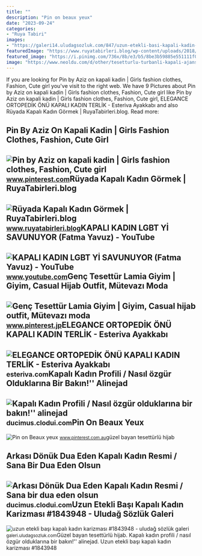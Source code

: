 ```yaml
---
title: ""
description: "Pin on beaux yeux"
date: "2023-09-24"
categories:
- "Ruya Tabiri"
images:
- "https://galeri14.uludagsozluk.com/847/uzun-etekli-basi-kapali-kadin-karizmasi_1843948.jpg"
featuredImage: "https://www.ruyatabirleri.blog/wp-content/uploads/2018/07/ruyada-kapali-kadin-gormek.jpg"
featured_image: "https://i.pinimg.com/736x/8b/e3/b5/8be3b59885e551111f077dd0efc600cb.jpg"
image: "https://www.neoldu.com/d/other/tesetturlu-turbanli-kapali-ajans-.jpg"
---
```


If you are looking for Pin by Aziz on kapali kadin | Girls fashion clothes, Fashion, Cute girl you've visit to the right web. We have 9 Pictures about Pin by Aziz on kapali kadin | Girls fashion clothes, Fashion, Cute girl like Pin by Aziz on kapali kadin | Girls fashion clothes, Fashion, Cute girl, ELEGANCE ORTOPEDİK ÖNÜ KAPALI KADIN TERLİK - Esteriva Ayakkabı and also Rüyada Kapalı Kadın Görmek | RuyaTabirleri.blog. Read more:

Pin By Aziz On Kapali Kadin | Girls Fashion Clothes, Fashion, Cute Girl
-----------------------------------------------------------------------

 ![Pin by Aziz on kapali kadin | Girls fashion clothes, Fashion, Cute girl](https://i.pinimg.com/736x/8b/e3/b5/8be3b59885e551111f077dd0efc600cb.jpg) <small>www.pinterest.com</small>Rüyada Kapalı Kadın Görmek | RuyaTabirleri.blog
-----------------------------------------------

 ![Rüyada Kapalı Kadın Görmek | RuyaTabirleri.blog](https://www.ruyatabirleri.blog/wp-content/uploads/2018/07/ruyada-kapali-kadin-gormek.jpg) <small>www.ruyatabirleri.blog</small>KAPALI KADIN LGBT Yİ SAVUNUYOR (Fatma Yavuz) - YouTube
------------------------------------------------------

 ![KAPALI KADIN LGBT Yİ SAVUNUYOR (Fatma Yavuz) - YouTube](https://i.ytimg.com/vi/pWiNCtp9chE/maxresdefault.jpg) <small>www.youtube.com</small>Genç Tesettür Lamia Giyim | Giyim, Casual Hijab Outfit, Mütevazı Moda
---------------------------------------------------------------------

 ![Genç Tesettür Lamia Giyim | Giyim, Casual hijab outfit, Mütevazı moda](https://i.pinimg.com/originals/df/78/d0/df78d0c130e99c5abbdd35b64dfe3f3f.jpg) <small>www.pinterest.jp</small>ELEGANCE ORTOPEDİK ÖNÜ KAPALI KADIN TERLİK - Esteriva Ayakkabı
--------------------------------------------------------------

 ![ELEGANCE ORTOPEDİK ÖNÜ KAPALI KADIN TERLİK - Esteriva Ayakkabı](https://esteriva.com/wp-content/uploads/2020/12/4ca5b7a35a9347ceb98bd3a1cd2ade20.jpg) <small>esteriva.com</small>Kapalı Kadın Profili / Nasıl özgür Olduklarına Bir Bakın!'' Alinejad
--------------------------------------------------------------------

 ![Kapalı Kadın Profili / Nasıl özgür olduklarına bir bakın!'' alinejad](https://i.pinimg.com/564x/f4/09/c0/f409c061c9d4c73b1dc707b6e2eb3b94.jpg) <small>ducimus.clodui.com</small>Pin On Beaux Yeux
-----------------

 ![Pin on Beaux yeux](https://i.pinimg.com/originals/80/a7/3d/80a73dd2b6b5c4580e7df0da4c3036c4.png) <small>www.pinterest.com.au</small>güzel bayan tesettürlü hijab

Arkası Dönük Dua Eden Kapalı Kadın Resmi / Sana Bir Dua Eden Olsun
------------------------------------------------------------------

 ![Arkası Dönük Dua Eden Kapalı Kadın Resmi / Sana bir dua eden olsun](https://www.neoldu.com/d/other/tesetturlu-turbanli-kapali-ajans-.jpg) <small>ducimus.clodui.com</small>Uzun Etekli Başı Kapalı Kadın Karizması #1843948 - Uludağ Sözlük Galeri
-----------------------------------------------------------------------

 ![uzun etekli başı kapalı kadın karizması #1843948 - uludağ sözlük galeri](https://galeri14.uludagsozluk.com/847/uzun-etekli-basi-kapali-kadin-karizmasi_1843948.jpg) <small>galeri.uludagsozluk.com</small>Güzel bayan tesettürlü hijab. Kapalı kadın profili / nasıl özgür olduklarına bir bakın!'' alinejad. Uzun etekli başı kapalı kadın karizması #1843948
